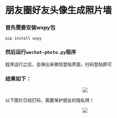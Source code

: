 # 朋友圈好友头像生成照片墙
### 首先需要安装wxpy包
```
pip install wxpy
```
### 然后运行`wechat-photo.py`程序
程序运行之后，会弹出来微信登陆界面，扫码登陆即可
### 结果如下：
<p align="center">
  <img src="https://github.com/zqs01/pic/blob/master/wx1.png">
</p>
以下图片已经打码，需要保护朋友的隐私呀！
<p align="center">
  <img src="https://github.com/zqs01/pic/blob/master/wx2.png">
</p>
